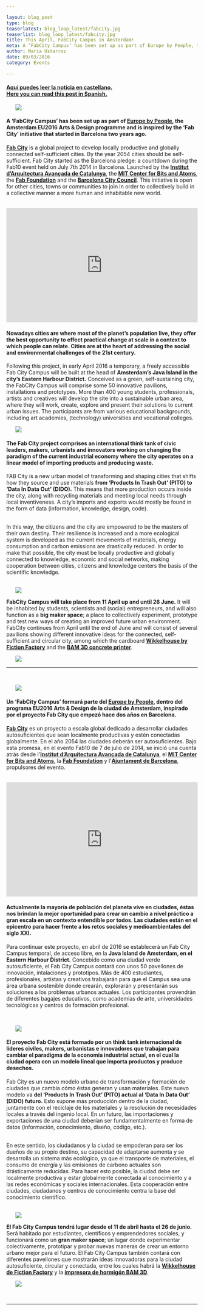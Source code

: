 ```yaml
---

layout: blog_post
type: blog
teaserlatest: blog_loop_latest/fabcity.jpg
teaserlist: blog_loop_latest/fabcity.jpg
title: This April, FabCity Campus in Amsterdam!
meta: A ‘FabCity Campus’ has been set up as part of Europe by People, the Amsterdam EU2016 Arts & Design programme and is inspired by the ‘Fab City’ project lead by Fab Lab Barcelona two years ago. 
author: Maria Ustarroz
date: 09/03/2016
category: Events

---
```



<h4><a href="#spanish"> Aquí puedes leer la notícia en castellano.</a> <br>
<a href="#spanish"> Here you can read this post in Spanish.</a> <br></h4>

<ul><img src= "http://www.fablabbcn.org/img/blog/blog_loop_latest/fabcitybarcelona.jpg" align="middle"> </img></ul>
<h4>A ‘FabCity Campus’ has been set up as part of <a href= "http://europebypeople.nl/" alt= "Europe by People">Europe by People</a>, the Amsterdam EU2016 Arts & Design programme and is inspired by the ‘Fab City’ initiative that started in Barcelona two years ago.</h4>
 
**[Fab City](http://fab.city/)** is a global project to develop locally productive and globally connected self-sufficient cities. By the year 2054 cities should be self-sufficient. Fab City started as the Barcelona pledge: a countdown during the Fab10 event held on July 7th 2014 in Barcelona. Launched by the **[Institut d’Arquitectura Avançada de Catalunya](http://fab.city/)**, the **[MIT Center for Bits and Atoms](http://cba.mit.edu/)**, the **[Fab Foundation](http://www.fabfoundation.org/)** and the **[Barcelona City Council](http://www.barcelona.cat/es/)**. This initiative is open for other cities, towns or communities to join in order to collectively build in a collective manner a more human and inhabitable new world.<br>
 
 <br>
<iframe src="http://pitodido.org/#countdown" scrolling="no" frameborder="0" height="300px" width="100%"></iframe>
<br>
<h4>Nowadays cities are where most of the planet’s population live, they offer the best opportunity to effect practical change at scale in a context to which people can relate. Cities are at the heart of addressing the social and environmental challenges of the 21st century.</h4>

Following this project, in early April 2016 a temporary, a freely accessible Fab City Campus will be built at the head of **Amsterdam’s Java Island in the city’s Eastern Harbour District.** Conceived as a green, self-sustaining city, the FabCity Campus will comprise some 50 innovative pavilions, installations and prototypes. More than 400 young students, professionals, artists and creatives will develop the site into a sustainable urban area, where they will work, create, explore and present their solutions to current urban issues. The participants are from various educational backgrounds, including art academies, (technology) universities and vocational colleges.
 <br>
<ul><img src= "http://www.fablabbcn.org/img/blog/fab_city/fabcityworld.jpg" align="middle"> </img></ul>

<h4>The Fab City project comprises an international think tank of civic leaders, makers, urbanists and innovators working on changing the paradigm of the current industrial economy where the city operates on a linear model of importing products and producing waste. </h4> 

FAB City is a new urban model of transforming and shaping cities that shifts how they source and use materials **from ‘Products In Trash Out’ (PITO) to ‘Data In Data Out’ (DIDO).** This means that more production occurs inside the city, along with recycling materials and meeting local needs through local inventiveness. A city’s imports and exports would mostly be found in the form of data (information, knowledge, design, code). <br>

<br>
In this way, the citizens and the city are empowered to be the masters of their own destiny. Their resilience is increased and a more ecological system is developed as the current movements of materials, energy consumption and carbon emissions are drastically reduced. In order to make that possible, the city must be locally productive and globally connected to knowledge, economic and social networks, making cooperation between cities, citizens and knowledge centers the basis of the scientific knowledge.  <br>

<br>
<ul><img src= "http://www.fablabbcn.org/img/blog/fab_city/fabcity-campus.jpg" align="middle"> </img></ul>

**FabCity Campus will take place from 11 April up and until 26 June.** It will be inhabited by students, scientists and (social) entrepreneurs, and will also function as a **big maker space**; a place to collectively experiment, prototype and test new ways of creating an improved future urban environment. FabCity continues from April until the end of June and will consist of several pavilions showing different innovative ideas for the connected, self-sufficient and circular city, among which the cardboard **[Wikkelhouse by Fiction Factory](http://www.fictionfactory.nl/home.php?p=whouse)** and the **[BAM 3D concrete printer](https://citiesintransition.eu/publicatie/bam-3d-concrete-printer-at-fabcity-campus)**. <br>

<ul><img src= "http://www.fablabbcn.org/img/blog/fab_city/campus-plattegrond.png" align="middle"> </img></ul>

<hr>

<a name="spanish"></a>
&nbsp;

<ul><img src= "http://www.fablabbcn.org/img/blog/blog_loop_latest/fabcitybarcelona.jpg" align="middle"> </img></ul>

<h4>Un ‘FabCity Campus’ formará parte del <a href= "http://europebypeople.nl/" alt= "Europe by People">Europe by People</a>, dentro del programa EU2016 Arts & Design de la ciudad de Amsterdam, inspirado por el proyecto Fab City que empezó hace dos años en Barcelona. 
</h4>

**[Fab City](http://fab.city/)** es un proyecto a escala global dedicado a desarrollar ciudades autosuficientes que sean localmente productivas y estén conectadas globalmente. En el año 2054 las ciudades deberán ser autosuficientes. Bajo esta promesa, en el evento Fab10 de 7 de julio de 2014, se inició una cuenta atrás desde l'**[Institut d’Arquitectura Avançada de Catalunya](http://fab.city/)**, el **[MIT Center for Bits and Atoms](http://cba.mit.edu/)**, la **[Fab Foundation](http://www.fabfoundation.org/)** y l'**[Ajuntament de Barcelona](http://www.barcelona.cat/es/)**, propulsores del evento.<br>

<br>
<iframe src="http://pitodido.org/#countdown" scrolling="no" frameborder="0" height="300px" width="100%"></iframe>
<br>
<h4>Actualmente la mayoría de población del planeta vive en ciudades, éstas nos brindan la mejor oportunidad para crear un cambio a nivel práctico a gran escala en un contexto entendible por todos. Las ciudades están en el epicentro para hacer frente a los retos sociales y medioambientales del siglo XXI.</h4>

Para continuar este proyecto, en abril de 2016 se establecerá un Fab City Campus temporal, de acceso libre, en la **Java Island de Amsterdam, en el Eastern Harbour District.** Concebido como una ciudad verde autosuficiente, el Fab City Campus contará con unos 50 pavellones de innovación, intalaciones y prototipos. Más de 400 estudiantes, profesionales, artistas y creativos trabajarán para que el Campus sea una área urbana sostenible donde crearán, explorarán y presentarán sus soluciones a los problemas urbanos actuales. Los participantes provendrán de diferentes bagajes educativos, como academias de arte, universidades tecnológicas y centros de formación profesional.<br>

<br>
<ul><img src= "http://www.fablabbcn.org/img/blog/fab_city/fabcityworld.jpg" align="middle"> </img></ul>

<h4>El proyecto Fab City está formado por un think tank internacional de líderes civiles, makers, urbanistas e innovadores que trabajan para cambiar el paradigma de la economía industrial actual, en el cual la ciudad opera con un modelo lineal que importa productos y produce desechos.</h4>

Fab City es un nuevo modelo urbano de transformación y formación de ciudades que cambia cómo éstas generan y usan materiales. Este nuevo modelo va **del ‘Products In Trash Out’ (PITO) actual al ‘Data In Data Out’ (DIDO) futuro.** Esto supone más producción dentro de la ciudad, juntamente con el reciclaje de los materiales y la resolución de necesidades locales a través del ingenio local. En un futuro, las importaciones y exportaciones de una ciudad deberían ser fundamentalmente en forma de datos (información, conocimiento, diseño, código, etc.).<br>

<br>
En este sentido, los ciudadanos y la ciudad se empoderan para ser los dueños de su propio destino, su capacidad de adaptarse aumenta y se desarrolla un sistema más ecológico, ya que el transporte de materiales, el consumo de energía y las emisiones de carbono actuales son drásticamente reducidas. Para hacer esto posible, la ciudad debe ser localmente productiva y estar globalmente conectada al conocimiento y a las redes económicas y sociales internacionales. Esta cooperación entre ciudades, ciudadanos y centros de conocimiento centra la base del conocimiento científico.<br>

<br>
<ul><img src= "http://www.fablabbcn.org/img/blog/fab_city/fabcity-campus.jpg" align="middle"> </img></ul>

**El Fab City Campus tendrá lugar desde el 11 de abril hasta el 26 de junio.** Será habitado por estudiantes, científicos y emprendedores sociales, y funcionará como un **gran maker space**; un lugar donde experimentar colectivamente, prototipar y probar nuevas maneras de crear un entorno urbano mejor para el futuro. El Fab City Campus también contará con diferentes pavellones que mostrarán ideas innovadoras para la ciudad autosuficiente, circular y conectada, entre los cuales habrá la **[Wikkelhouse de Fiction Factory](http://www.fictionfactory.nl/home.php?p=whouse)** y la **[impresora de hormigón BAM 3D](https://citiesintransition.eu/publicatie/bam-3d-concrete-printer-at-fabcity-campus)**.

<ul><img src= "http://www.fablabbcn.org/img/blog/fab_city/campus-plattegrond.png" align="middle"> </img></ul>

<br>
<hr>

